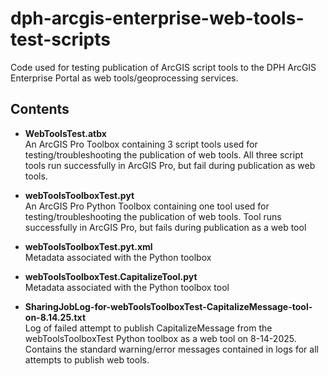 # dph-arcgis-enterprise-web-tools-test-scripts
Code used for testing publication of ArcGIS script tools to the DPH ArcGIS Enterprise Portal as web tools/geoprocessing services.

## Contents
- <b>WebToolsTest.atbx</b><br>
  An ArcGIS Pro Toolbox containing 3 script tools used for testing/troubleshooting the publication of web tools.
  All three script tools run successfully in ArcGIS Pro, but fail during publication as web tools.
  
- <b>webToolsToolboxTest.pyt</b><br>
  An ArcGIS Pro Python Toolbox containing one tool used for testing/troubleshooting the publication of web tools.
  Tool runs successfully in ArcGIS Pro, but fails during publication as a web tool
  
- <b>webToolsToolboxTest.pyt.xml</b><br>
  Metadata associated with the Python toolbox
  
- <b>webToolsToolboxTest.CapitalizeTool.pyt</b><br>
  Metadata associated with the Python toolbox tool

- <b>SharingJobLog-for-webToolsToolboxTest-CapitalizeMessage-tool-on-8.14.25.txt</b><br>
  Log of failed attempt to publish CapitalizeMessage from the webToolsToolboxTest Python toolbox as a web tool on 8-14-2025.
  Contains the standard warning/error messages contained in logs for all attempts to publish web tools.
